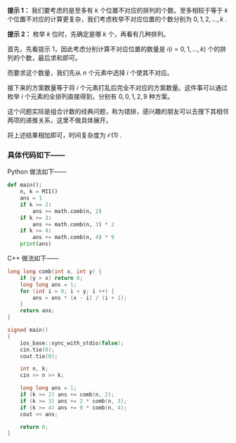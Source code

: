**提示 1：** 我们要考虑的是至多有 $k$ 个位置不对应的排列的个数。至多相较于等于 $k$ 个位置不对应的计算更复杂，我们考虑枚举不对应位置的个数分别为 $0,1,2,\dots, k$ .

**提示 2：** 枚举 $k$ 位时，先确定是哪 $k$ 个，再看有几种排列。

首先，先看提示 1，因此考虑分别计算不对应位置的数量是 $i (i=0,1,\dots, k)$ 个的排列的个数，最后求和即可。

而要求这个数量，我们先从 $n$ 个元素中选择 $i$ 个使其不对应。

接下来的方案数量等于将 $i$ 个元素打乱后完全不对应的方案数量。这件事可以通过枚举 $i$ 个元素的全排列直接得到，分别有 $0,0,1,2,9$ 种方案。

这个问题实际是组合计数的经典问题，称为错排，感兴趣的朋友可以去搜下其相邻两项的递推关系，这里不做具体展开。

将上述结果相加即可，时间复杂度为 $\mathcal{O}(1)$ .

### 具体代码如下——

Python 做法如下——

```Python []
def main():
    n, k = MII()
    ans = 1
    if k >= 2:
        ans += math.comb(n, 2)
    if k >= 3:
        ans += math.comb(n, 3) * 2
    if k >= 4:
        ans += math.comb(n, 4) * 9
    print(ans)
```

C++ 做法如下——

```cpp []
long long comb(int x, int y) {
    if (y > x) return 0;
    long long ans = 1;
    for (int i = 0; i < y; i ++) {
        ans = ans * (x - i) / (i + 1);
    }
    return ans;
}

signed main()
{
    ios_base::sync_with_stdio(false);
    cin.tie(0);
    cout.tie(0);

    int n, k;
    cin >> n >> k;

    long long ans = 1;
    if (k >= 2) ans += comb(n, 2);
    if (k >= 3) ans += 2 * comb(n, 3);
    if (k >= 4) ans += 9 * comb(n, 4);
    cout << ans;

    return 0;
}
```